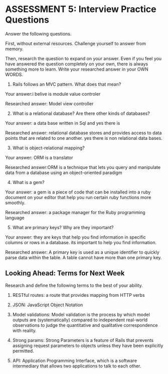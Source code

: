 # ASSESSMENT 5: Interview Practice Questions
Answer the following questions.

First, without external resources. Challenge yourself to answer from memory.

Then, research the question to expand on your answer. Even if you feel you have answered the question completely on your own, there is always something more to learn. Write your researched answer in your OWN WORDS.

1. Rails follows an MVC pattern. What does that mean?

  Your answer:i belive is module value controler 

  Researched answer: Model view controller 



2. What is a relational database? Are there other kinds of databases?

  Your answer: a data base written in Sql and yes there is 

  Researched answer: relational database stores and provides access to data points that are related to one another. yes there is non relational data bases. 



3. What is object-relational mapping?

  Your answer: ORM is a translator 

  Researched answer:ORM is a technique that lets you query and manipulate data from a database using an object-oriented paradigm



4. What is a gem?

  Your answer: a gem is a piece of code that can be installed into a ruby document on your editor that help you run certain ruby functions more smoothly.

  Researched answer: a package manager for the Ruby programming language 



5. What are primary keys? Why are they important?

  Your answer: they are keys that help you find information in specific columns or rows in a database. its important to help you find information. 

  Researched answer: A primary key is used as a unique identifier to quickly parse data within the table. A table cannot have more than one primary key.



## Looking Ahead: Terms for Next Week
Research and define the following terms to the best of your ability.

1. RESTful routes: a route that provides mapping from HTTP verbs 

2. JSON: JavaScript Object Notation

3. Model validations: Model validation is the process by which model outputs are (systematically) compared to independent real-world observations to judge the quantitative and qualitative correspondence with reality.


4. Strong params: Strong Parameters is a feature of Rails that prevents assigning request parameters to objects unless they have been explicitly permitted.

5. API: Application Programming Interface, which is a software intermediary that allows two applications to talk to each other. 
